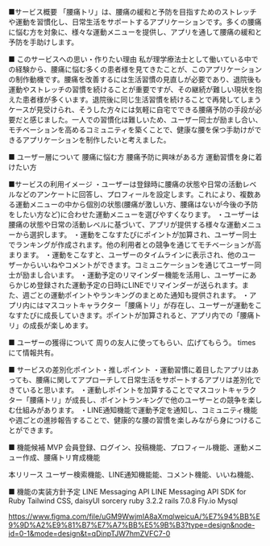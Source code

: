 ■サービス概要
「腰痛トリ」は、腰痛の緩和と予防を目指すためのストレッチや運動を習慣化し、日常生活をサポートするアプリケーションです。多くの腰痛に悩む方を対象に、様々な運動メニューを提供し、アプリを通して腰痛の緩和と予防を手助けします。

■ このサービスへの思い・作りたい理由
私が理学療法士として働いている中での経験から、腰痛に悩む多くの患者様を見てきたことが、このアプリケーションの制作動機です。腰痛を改善するには生活習慣の見直しが必要であり、退院後も運動やストレッチの習慣を続けることが重要ですが、その継続が難しい現状を抱えた患者様が多くいます。退院後に同じ生活習慣を続けることで再発してしまうケースが見受けられ、そうした方々には気軽に自宅でできる腰痛予防の手段が必要だと感じました。一人での習慣化は難しいため、ユーザー同士が励まし合い、モチベーションを高めるコミュニティを築くことで、健康な腰を保つ手助けができるアプリケーションを制作したいと考えました。

■ ユーザー層について
腰痛に悩む方
腰痛予防に興味がある方
運動習慣を身に着けたい方

■サービスの利用イメージ
・ユーザーは登録時に腰痛の状態や日常の活動レベルなどのアンケートに回答し、プロフィールを設定します。これにより、複数ある運動メニューの中から個別の状態(腰痛が激しい方、腰痛はないが今後の予防をしたい方など)に合わせた運動メニューを選びやすくなります。
・ユーザーは腰痛の状態や日常の活動レベルに基づいて、アプリが提供する様々な運動メニューから選択します。
・運動をこなすたびにポイントが加算され、ユーザー同士でランキングが作成されます。他の利用者との競争を通じてモチベーションが高まります。
・運動をこなすと、ユーザーのタイムラインに表示され、他のユーザーからいいねやコメントができます。コミュニケーションを通じてユーザー同士が励まし合います。
・運動予定のリマインダー機能を活用し、ユーザーにあらかじめ登録された運動予定の日時にLINEでリマインダーが送られます。また、週ごとの運動ポイントやランキングのまとめた通知も提供されます。
・アプリ内にはマスコットキャラクター「腰痛トリ」が存在し、ユーザーが運動をこなすたびに成長していきます。ポイントが加算されると、アプリ内での「腰痛トリ」の成長が楽しめます。

■ ユーザーの獲得について
周りの友人に使ってもらい、広げてもらう。
timesにて情報共有。

■ サービスの差別化ポイント・推しポイント
・運動習慣に着目したアプリはあっても、腰痛に関してアプローチして日常生活をサポートするアプリは差別化できていると思います。
・運動しポイントを加算することでマスコットキャラクター「腰痛トリ」が成長し、ポイントランキングで他のユーザーとの競争を楽しむ仕組みがあります。
・LINE通知機能で運動予定を通知し、コミュニティ機能や週ごとの進捗報告することで、健康的な腰の習慣を楽しみながら身につけることができます。

■ 機能候補
MVP
会員登録、ログイン、投稿機能、プロフィール機能、運動メニュー作成、腰痛トリ育成機能

本リリース
ユーザー検索機能、LINE通知機能能、コメント機能、いいね機能、

■ 機能の実装方針予定
LINE Messaging API
LINE Messaging API SDK for Ruby
Tailwind CSS, daisyUI
sorcery
ruby 3.2.2
rails  7.0.8
Fly.io
Mysql


https://www.figma.com/file/uGM9WwjmIA8aXmqlweicuA/%E7%94%BB%E9%9D%A2%E9%81%B7%E7%A7%BB%E5%9B%B3?type=design&node-id=0-1&mode=design&t=qDinpTJW7hmZVFC7-0